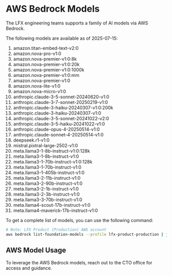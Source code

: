 # AWS Bedrock Models

The LFX engineering teams supports a family of AI models via AWS Bedrock.

The following models are available as of 2025-07-15:

1. amazon.titan-embed-text-v2:0
2. amazon.nova-pro-v1:0
3. amazon.nova-premier-v1:0:8k
4. amazon.nova-premier-v1:0:20k
5. amazon.nova-premier-v1:0:1000k
6. amazon.nova-premier-v1:0:mm
7. amazon.nova-premier-v1:0
8. amazon.nova-lite-v1:0
9. amazon.nova-micro-v1:0
10. anthropic.claude-3-5-sonnet-20240620-v1:0
11. anthropic.claude-3-7-sonnet-20250219-v1:0
12. anthropic.claude-3-haiku-20240307-v1:0:200k
13. anthropic.claude-3-haiku-20240307-v1:0
14. anthropic.claude-3-5-sonnet-20241022-v2:0
15. anthropic.claude-3-5-haiku-20241022-v1:0
16. anthropic.claude-opus-4-20250514-v1:0
17. anthropic.claude-sonnet-4-20250514-v1:0
18. deepseek.r1-v1:0
19. mistral.pixtral-large-2502-v1:0
20. meta.llama3-1-8b-instruct-v1:0:128k
21. meta.llama3-1-8b-instruct-v1:0
22. meta.llama3-1-70b-instruct-v1:0:128k
23. meta.llama3-1-70b-instruct-v1:0
24. meta.llama3-1-405b-instruct-v1:0
25. meta.llama3-2-11b-instruct-v1:0
26. meta.llama3-2-90b-instruct-v1:0
27. meta.llama3-2-1b-instruct-v1:0
28. meta.llama3-2-3b-instruct-v1:0
29. meta.llama3-3-70b-instruct-v1:0
30. meta.llama4-scout-17b-instruct-v1:0
31. meta.llama4-maverick-17b-instruct-v1:0

To get a complete list of models, you can use the following command:

```bash
# Note: LFX Product (Production) AWS account
aws bedrock list-foundation-models --profile lfx-product-production | jq -r '.modelSummaries | .[] | .modelId'
```

## AWS Model Usage

To leverage the AWS Bedrock models, reach out to the CTO office for access and guidance.
